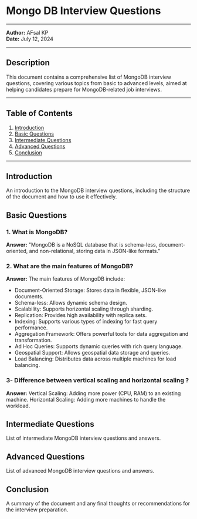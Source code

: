# Mongo DB Interview Questions

---

**Author:** AFsal KP  
**Date:** July 12, 2024

---

## Description

This document contains a comprehensive list of MongoDB interview questions, covering various topics from basic to advanced levels, aimed at helping candidates prepare for MongoDB-related job interviews.

---

## Table of Contents

1. [Introduction](#introduction)
2. [Basic Questions](#basic-questions)
3. [Intermediate Questions](#intermediate-questions)
4. [Advanced Questions](#advanced-questions)
5. [Conclusion](#conclusion)

---

## Introduction

An introduction to the MongoDB interview questions, including the structure of the document and how to use it effectively.

## Basic Questions

### 1. What is MongoDB?

**Answer:** "MongoDB is a NoSQL database that is schema-less, document-oriented, and non-relational, storing data in JSON-like formats."

### 2. What are the main features of MongoDB?

**Answer:** The main features of MongoDB include:

- Document-Oriented Storage: Stores data in flexible, JSON-like documents.
- Schema-less: Allows dynamic schema design.
- Scalability: Supports horizontal scaling through sharding.
- Replication: Provides high availability with replica sets.
- Indexing: Supports various types of indexing for fast query performance.
- Aggregation Framework: Offers powerful tools for data aggregation and transformation.
- Ad Hoc Queries: Supports dynamic queries with rich query language.
- Geospatial Support: Allows geospatial data storage and queries.
- Load Balancing: Distributes data across multiple machines for load balancing.

### 3- Difference between vertical scaling and horizontal scaling ?

**Answer:** Vertical Scaling: Adding more power (CPU, RAM) to an existing machine.
Horizontal Scaling: Adding more machines to handle the workload.

## Intermediate Questions

List of intermediate MongoDB interview questions and answers.

## Advanced Questions

List of advanced MongoDB interview questions and answers.

## Conclusion

A summary of the document and any final thoughts or recommendations for the interview preparation.
